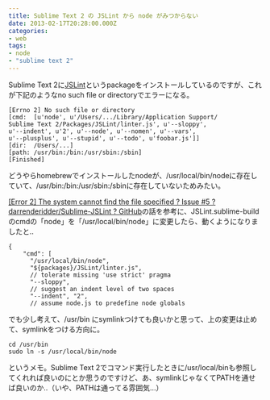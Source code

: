 ```yaml
---
title: Sublime Text 2 の JSLint から node がみつからない
date: 2013-02-17T20:28:00.000Z
categories:
- web
tags:
- node
- "sublime text 2"
---
```

Sublime Text 2に[JSLint](https://github.com/darrenderidder/Sublime-JSLint)というpackageをインストールしているのですが、これが下記のようなno such file or directoryでエラーになる。

<!-- more -->

```
[Errno 2] No such file or directory
[cmd:  [u'node', u'/Users/.../Library/Application Support/
Sublime Text 2/Packages/JSLint/linter.js', u'--sloppy', 
u'--indent', u'2', u'--node', u'--nomen', u'--vars', 
u'--plusplus', u'--stupid', u'--todo', u'foobar.js']]
[dir:  /Users/...]
[path: /usr/bin:/bin:/usr/sbin:/sbin]
[Finished]

```

どうやらhomebrewでインストールしたnodeが、/usr/local/bin/nodeに存在していて、/usr/bin:/bin:/usr/sbin:/sbinに存在していないためみたい。

[\[Error 2\] The system cannot find the file specified ? Issue #5 ? darrenderidder/Sublime-JSLint ? GitHub](https://github.com/darrenderidder/Sublime-JSLint/issues/5)の話を参考に、JSLint.sublime-buildのcmdの「node」を「/usr/local/bin/node」に変更したら、動くようになりましたと..

```
{
	"cmd": [
	  "/usr/local/bin/node", 
	  "${packages}/JSLint/linter.js",
	  // tolerate missing 'use strict' pragma
	  "--sloppy",
	  // suggest an indent level of two spaces
	  "--indent", "2",
	  // assume node.js to predefine node globals

```

でも少し考えて、/usr/bin にsymlinkつけても良いかと思って、上の変更は止めて、symlinkをつける方向に。

```
cd /usr/bin
sudo ln -s /usr/local/bin/node

```

というメモ。Sublime Text 2でコマンド実行したときに/usr/local/binも参照してくれれば良いのにとか思うのですけど、あ、symlinkじゃなくてPATHを通せば良いのか..（いや、PATHは通ってる雰囲気...）
